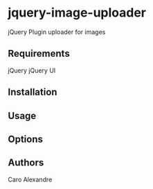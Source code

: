 jquery-image-uploader
=====================

jQuery Plugin uploader for images

Requirements
------------

  jQuery
  jQuery UI
  
Installation
------------

Usage
-----

Options
-------


Authors
-------

Caro Alexandre
